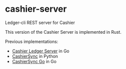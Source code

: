 # cashier-server
Ledger-cli REST server for Cashier

This version of the Cashier Server is implemented in Rust.

Previous implementations:

- [Cashier Ledger Server](https://github.com/alensiljak/cashier-ledger-server-go) in Go
- [CashierSync](https://gitlab.com/alensiljak/cashiersync) in Python
- [CashierSync Go](https://gitlab.com/alensiljak/cashiersync-go) in Go
